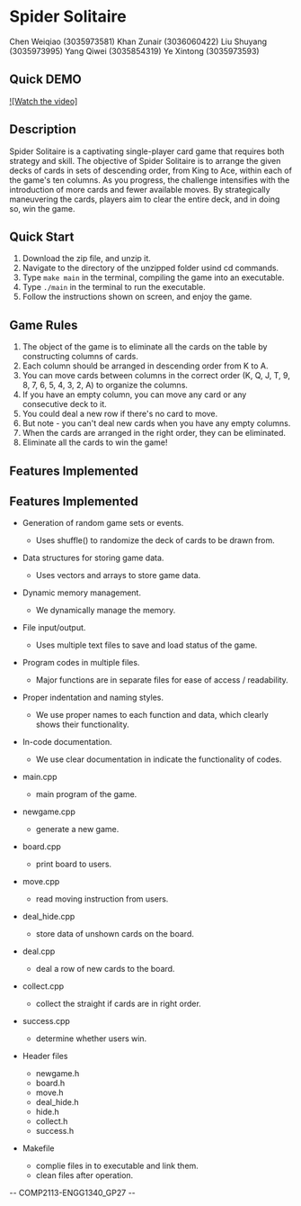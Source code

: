 
# Spider Solitaire 

Chen Weiqiao  (3035973581)
Khan Zunair   (3036060422)
Liu Shuyang   (3035973995)
Yang Qiwei    (3035854319)
Ye Xintong    (3035973593)

## Quick DEMO
[![Watch the video]](https://youtu.be/RsxnUybITv4)

## Description

Spider Solitaire is a captivating single-player card game that requires both strategy and skill. The objective of Spider Solitaire is to arrange the given decks of cards in sets of descending order, from King to Ace, within each of the game's ten columns. As you progress, the challenge intensifies with the introduction of more cards and fewer available moves. By strategically maneuvering the cards, players aim to clear the entire deck, and in doing so, win the game.

## Quick Start

1. Download the zip file, and unzip it.
2. Navigate to the directory of the unzipped folder usind cd commands.
3. Type `make main` in the terminal, compiling the game into an executable.
4. Type `./main` in the terminal to run the executable.
5. Follow the instructions shown on screen, and enjoy the game.

## Game Rules

1. The object of the game is to eliminate all the cards on the table by constructing columns of cards.
2. Each column should be arranged in descending order from K to A.
3. You can move cards between columns in the correct order (K, Q, J, T, 9, 8, 7, 6, 5, 4, 3, 2, A) to organize the columns.
4. If you have an empty column, you can move any card or any consecutive deck to it.
5. You could deal a new row if there's no card to move.
6. But note - you can't deal new cards when you have any empty columns.
7. When the cards are arranged in the right order, they can be eliminated.
8. Eliminate all the cards to win the game!
   
## Features Implemented

## Features Implemented

+ Generation of random game sets or events.
  + Uses shuffle() to randomize the deck of cards to be drawn from.
+ Data structures for storing game data.
  + Uses vectors and arrays to store game data.
+ Dynamic memory management.
  + We dynamically manage the memory.
+ File input/output.
  + Uses multiple text files to save and load status of the game.
+ Program codes in multiple files.
  + Major functions are in separate files for ease of access / readability.
+ Proper indentation and naming styles.
  + We use proper names to each function and data, which clearly shows their functionality.
+ In-code documentation.
  + We use clear documentation in indicate the functionality of codes.

+ main.cpp
  + main program of the game.
+ newgame.cpp
  + generate a new game.
+ board.cpp
  + print board to users.
+ move.cpp
  + read moving instruction from users.
+ deal_hide.cpp
  + store data of unshown cards on the board.
+ deal.cpp
  + deal a row of new cards to the board.
+ collect.cpp
  + collect the straight if cards are in right order.
+ success.cpp
  + determine whether users win.

+ Header files
  + newgame.h
  + board.h
  + move.h
  + deal_hide.h
  + hide.h
  + collect.h
  + success.h

+ Makefile
  + complie files in to executable and link them.
  + clean files after operation.


-- COMP2113-ENGG1340_GP27 --
